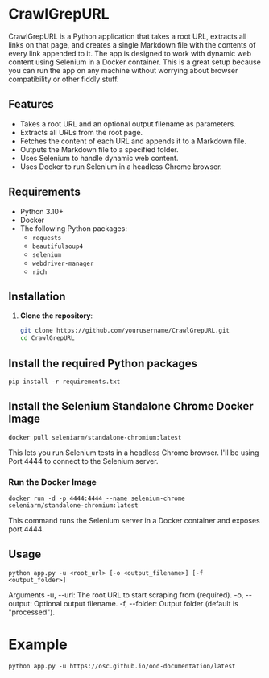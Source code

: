 # CrawlGrepURL

CrawlGrepURL is a Python application that takes a root URL, extracts all links on that page, and creates a single Markdown file with the contents of every link appended to it. The app is designed to work with dynamic web content using Selenium in a Docker container. This is a great setup because you can run the app on any machine without worrying about browser compatibility or other fiddly stuff.

## Features

- Takes a root URL and an optional output filename as parameters.
- Extracts all URLs from the root page.
- Fetches the content of each URL and appends it to a Markdown file.
- Outputs the Markdown file to a specified folder.
- Uses Selenium to handle dynamic web content.
- Uses Docker to run Selenium in a headless Chrome browser.

## Requirements

- Python 3.10+
- Docker
- The following Python packages:
  - `requests`
  - `beautifulsoup4`
  - `selenium`
  - `webdriver-manager`
  - `rich`

## Installation

1. **Clone the repository**:
   ```bash
   git clone https://github.com/yourusername/CrawlGrepURL.git
   cd CrawlGrepURL

## Install the required Python packages
```pip install -r requirements.txt```

## Install the Selenium Standalone Chrome Docker Image
```docker pull seleniarm/standalone-chromium:latest```

This lets you run Selenium tests in a headless Chrome browser. I'll be using Port 4444 to connect to the Selenium server.

### Run the Docker Image
```docker run -d -p 4444:4444 --name selenium-chrome seleniarm/standalone-chromium:latest```

This command runs the Selenium server in a Docker container and exposes port 4444.

## Usage
```python app.py -u <root_url> [-o <output_filename>] [-f <output_folder>]```

Arguments
-u, --url: The root URL to start scraping from (required).
-o, --output: Optional output filename.
-f, --folder: Output folder (default is "processed").

# Example
```python app.py -u https://osc.github.io/ood-documentation/latest```

